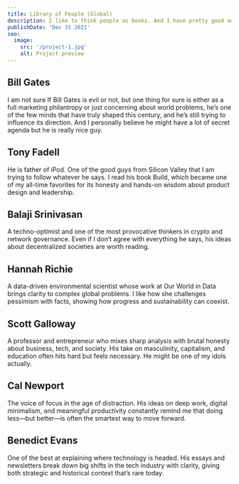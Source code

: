 ```yaml
---
title: Library of People (Global)
description: I like to think people as books. And I have pretty good amount of books in my people library. I believe they all deserves to be understood in details.
publishDate: 'Dec 31 2021'
seo:
  image:
    src: '/project-1.jpg'
    alt: Project preview
---
```


## Bill Gates

I am not sure If Bill Gates is evil or not, but one thing for sure is either as a full marketing philantropy or just concerning about world problems, he’s one of the few minds that have truly shaped this century, and he’s still trying to influence its direction. And I personally believe he might have a lot of secret agenda but he is really nice guy.

## Tony Fadell

He is father of iPod. One of the good guys from Silicon Valley that I am trying to follow whatever he says. I read his book Build, which became one of my all-time favorites for its honesty and hands-on wisdom about product design and leadership.

## Balaji Srinivasan

A techno-optimist and one of the most provocative thinkers in crypto and network governance. Even if I don’t agree with everything he says, his ideas about decentralized societies are worth reading.

## Hannah Richie

A data-driven environmental scientist whose work at Our World in Data brings clarity to complex global problems. I like how she challenges pessimism with facts, showing how progress and sustainability can coexist.

## Scott Galloway

A professor and entrepreneur who mixes sharp analysis with brutal honesty about business, tech, and society. His take on masculinity, capitalism, and education often hits hard but feels necessary. He might be one of my idols actually.

## Cal Newport

The voice of focus in the age of distraction. His ideas on deep work, digital minimalism, and meaningful productivity constantly remind me that doing less—but better—is often the smartest way to move forward.

## Benedict Evans

One of the best at explaining where technology is headed. His essays and newsletters break down big shifts in the tech industry with clarity, giving both strategic and historical context that’s rare today.
